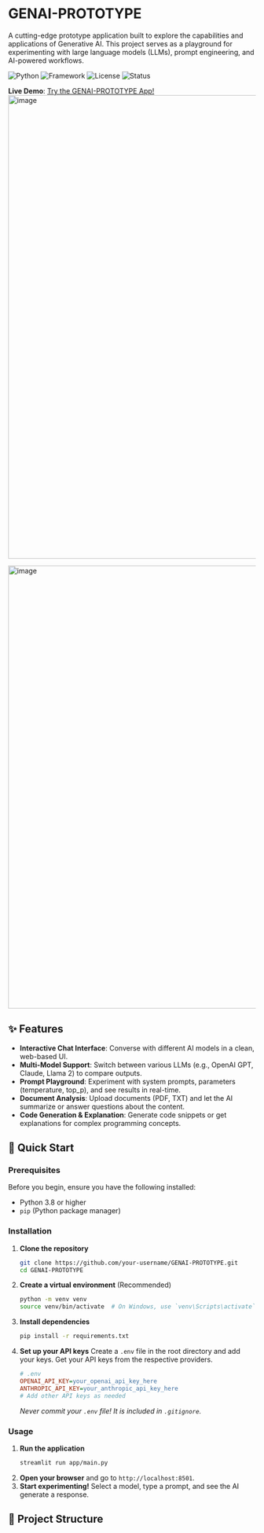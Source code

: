 # GENAI-PROTOTYPE

A cutting-edge prototype application built to explore the capabilities and applications of Generative AI. This project serves as a playground for experimenting with large language models (LLMs), prompt engineering, and AI-powered workflows.

![Python](https://img.shields.io/badge/Python-3.8%2B-blue)
![Framework](https://img.shields.io/badge/Framework-Streamlit-FF4B4B)
![License](https://img.shields.io/badge/License-MIT-green)
![Status](https://img.shields.io/badge/Status-Prototype-yellow)

**Live Demo**: [Try the GENAI-PROTOTYPE App!](https://splendid-shortbread-d7d43b.netlify.app) 
<img width="1600" height="944" alt="image" src="https://github.com/user-attachments/assets/35c690c0-1b80-4c1a-a444-5f795d5e8ca9" />

<img width="1600" height="902" alt="image" src="https://github.com/user-attachments/assets/e65cd671-ab90-4dd1-bf33-1cca498eb446" />



## ✨ Features

- **Interactive Chat Interface**: Converse with different AI models in a clean, web-based UI.
- **Multi-Model Support**: Switch between various LLMs (e.g., OpenAI GPT, Claude, Llama 2) to compare outputs.
- **Prompt Playground**: Experiment with system prompts, parameters (temperature, top_p), and see results in real-time.
- **Document Analysis**: Upload documents (PDF, TXT) and let the AI summarize or answer questions about the content.
- **Code Generation & Explanation**: Generate code snippets or get explanations for complex programming concepts.

## 🚀 Quick Start

### Prerequisites

Before you begin, ensure you have the following installed:
- Python 3.8 or higher
- `pip` (Python package manager)

### Installation

1.  **Clone the repository**
    ```bash
    git clone https://github.com/your-username/GENAI-PROTOTYPE.git
    cd GENAI-PROTOTYPE
    ```

2.  **Create a virtual environment** (Recommended)
    ```bash
    python -m venv venv
    source venv/bin/activate  # On Windows, use `venv\Scripts\activate`
    ```

3.  **Install dependencies**
    ```bash
    pip install -r requirements.txt
    ```

4.  **Set up your API keys**
    Create a `.env` file in the root directory and add your keys. Get your API keys from the respective providers.
    ```ini
    # .env
    OPENAI_API_KEY=your_openai_api_key_here
    ANTHROPIC_API_KEY=your_anthropic_api_key_here
    # Add other API keys as needed
    ```
    *Never commit your `.env` file! It is included in `.gitignore`.*

### Usage

1.  **Run the application**
    ```bash
    streamlit run app/main.py
    ```
2.  **Open your browser** and go to `http://localhost:8501`.
3.  **Start experimenting!** Select a model, type a prompt, and see the AI generate a response.

## 📁 Project Structure
